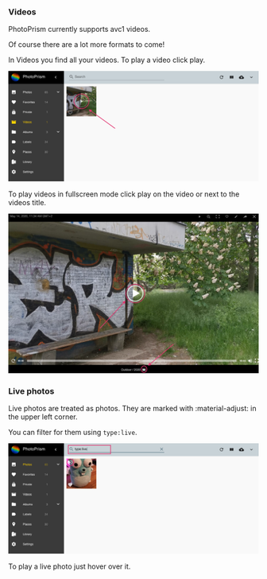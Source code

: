 ### Videos ###
PhotoPrism currently supports avc1 videos.

Of course there are a lot more formats to come!

In Videos you find all your videos. To play a video click play.

![Screenshot](img/video-1.png)

To play videos in fullscreen mode click play on the video or next to the videos title.

![Screenshot](img/video.png)

### Live photos ###
Live photos are treated as photos.
They are marked with :material-adjust: in the upper left corner.

You can filter for them using `type:live`.

![Screenshot](img/live-photo.png)

To play a live photo just hover over it.
